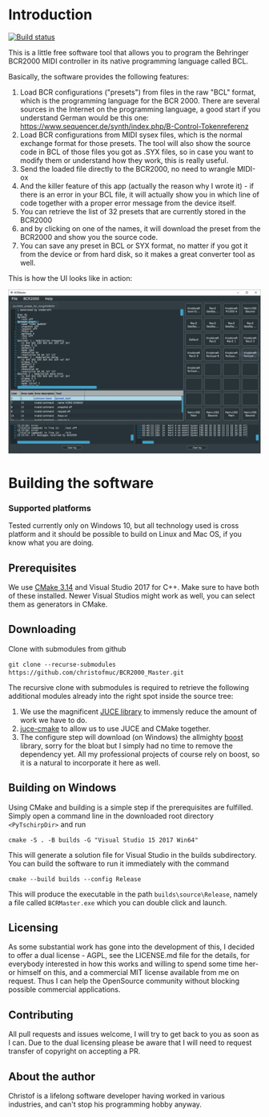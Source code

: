 # Introduction

[![Build status](https://ci.appveyor.com/api/projects/status/4c30cggyicb1431j/branch/master?svg=true)](https://ci.appveyor.com/project/christofmuc/bcr2000-master/branch/master)

This is a little free software tool that allows you to program the Behringer BCR2000 MIDI controller in its native programming language called BCL.

Basically, the software provides the following features:

1. Load BCR configurations ("presets") from files in the raw "BCL" format, which is the programming language for the BCR 2000. There are several sources in the Internet on the programming language, a good start if you understand German would be this one: https://www.sequencer.de/synth/index.php/B-Control-Tokenreferenz
2. Load BCR configurations from MIDI sysex files, which is the normal exchange format for those presets. The tool will also show the source code in BCL of those files you got as .SYX files, so in case you want to modify them or understand how they work, this is really useful.
3. Send the loaded file directly to the BCR2000, no need to wrangle MIDI-ox
4. And the killer feature of this app (actually the reason why I wrote it) - if there is an error in your BCL file, it will actually show you in which line of code together with a proper error message from the device itself. 
5. You can retrieve the list of 32 presets that are currently stored in the BCR2000
6. and by clicking on one of the names, it will download the preset from the BCR2000 and show you the source code.
7. You can save any preset in BCL or SYX format, no matter if you got it from the device or from hard disk, so it makes a great converter tool as well.

This is how the UI looks like in action:

![](screenshot.PNG)


# Building the software

### Supported platforms

Tested currently only on Windows 10, but all technology used is cross platform and it should be possible to build on Linux and Mac OS, if you know what you are doing.

## Prerequisites

We use [CMake 3.14](https://cmake.org/) and Visual Studio 2017 for C++. Make sure to have both of these installed. Newer Visual Studios might work as well, you can select them as generators in CMake. 

## Downloading

Clone with submodules from github

    git clone --recurse-submodules https://github.com/christofmuc/BCR2000_Master.git

The recursive clone with  submodules is required to retrieve the following additional modules already into the right spot inside the source tree:

1. We use the magnificent [JUCE library](https://juce.com/) to immensly reduce the amount of work we have to do. 
6. [juce-cmake](https://github.com/remymuller/juce-cmake) to allow us to use JUCE and CMake together.
4. The configure step will download (on Windows) the allmighty [boost](https://www.boost.org/) library, sorry for the bloat but I simply had no time to remove the dependency yet. All my professional projects of course rely on boost, so it is a natural to incorporate it here as well.

## Building on Windows

Using CMake and building is a simple step if the prerequisites are fulfilled. Simply open a command line in the downloaded root directory `<PyTschirpDir>` and run

    cmake -S . -B builds -G "Visual Studio 15 2017 Win64"

This will generate a solution file for Visual Studio in the builds subdirectory. You can build the software to run it immediately with the command

    cmake --build builds --config Release

This will produce the executable in the path `builds\source\Release`, namely a file called `BCRMaster.exe` which you can double click and launch.

## Licensing

As some substantial work has gone into the development of this, I decided to offer a dual license - AGPL, see the LICENSE.md file for the details, for everybody interested in how this works and willing to spend some time her- or himself on this, and a commercial MIT license available from me on request. Thus I can help the OpenSource community without blocking possible commercial applications.

## Contributing

All pull requests and issues welcome, I will try to get back to you as soon as I can. Due to the dual licensing please be aware that I will need to request transfer of copyright on accepting a PR. 

## About the author

Christof is a lifelong software developer having worked in various industries, and can't stop his programming hobby anyway. 

